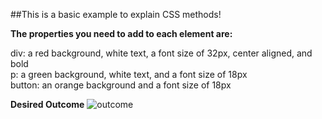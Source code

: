 ##This is a basic example to explain CSS methods!

**The properties you need to add to each element are:**

div: a red background, white text, a font size of 32px, center aligned, and bold  
p: a green background, white text, and a font size of 18px  
button: an orange background and a font size of 18px

**Desired Outcome**
![outcome](https://github.com/NopeThisIsShini/CSS-Exercise/assets/159548818/e2540d73-3708-4f09-9132-31bd66adb5b8)


